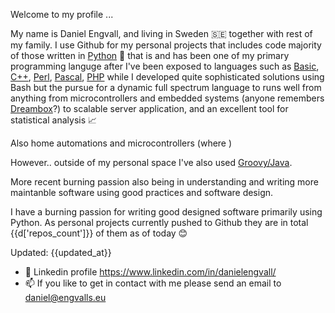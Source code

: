 Welcome to my profile ...

My name is Daniel Engvall, and living in Sweden 🇸🇪 together with rest of my family.
I use Github for my personal projects that includes code majority of those written in [Python](https://en.wikipedia.org/wiki/Python_(programming_language)) 🐍 that is and has been one of my primary programming languge after I've been exposed to languages such as [Basic](https://en.wikipedia.org/wiki/BASIC), [C++](https://en.wikipedia.org/wiki/C%2B%2B), [Perl](https://en.wikipedia.org/wiki/Perl), [Pascal](https://en.wikipedia.org/wiki/Pascal_(programming_language)), [PHP](https://en.wikipedia.org/wiki/PHP) while I developed quite sophisticated solutions using Bash but the pursue for a dynamic full spectrum language to runs well from anything from microcontrollers and embedded systems  (anyone remembers [Dreambox](https://en.wikipedia.org/wiki/Dreambox)?) to scalable server application, and an excellent tool for statistical analysis 📈

Also home automations and microcontrollers (where )

However.. outside of my personal space I've also used [Groovy/Java](Groovy/Java).

More recent burning passion also being in understanding and writing more maintanble software using good practices and software design.





I have a burning passion for writing good designed software primarily using Python.
As personal projects currently pushed to Github they are in total {{d['repos_count']}} of them as of today 😊

Updated: {{updated_at}}

- 👀 Linkedin profile https://www.linkedin.com/in/danielengvall/
- 📫 If you like to get in contact with me please send an email to daniel@engvalls.eu
